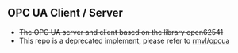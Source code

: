 ## OPC UA Client / Server

* ~~The OPC UA server and client based on the library open62541~~
* This repo is a deprecated implement, please refer to [rmvl/opcua](https://github.com/cv-rmvl/rmvl/tree/2.x/modules/opcua)
